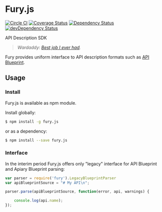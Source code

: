 # Fury.js

[![Circle CI](https://circleci.com/gh/apiaryio/fury.svg?style=svg&circle-token=0eb5e9857fd6f82a0c5f52424a28ef35587293b0)](https://circleci.com/gh/apiaryio/fury)
[![Coverage Status](https://coveralls.io/repos/apiaryio/fury/badge.svg?branch=master)](https://coveralls.io/r/apiaryio/fury?branch=master)
[![Dependency Status](https://david-dm.org/apiaryio/fury.svg)](https://david-dm.org/apiaryio/fury)
[![devDependency Status](https://david-dm.org/apiaryio/fury/dev-status.svg)](https://david-dm.org/apiaryio/fury#info=devDependencies)

API Description SDK

> _Wardaddy: [Best job I ever had](http://www.imdb.com/title/tt2713180/quotes?item=qt2267083)._

Fury provides uniform interface to API description formats such as
[API Blueprint][].

## Usage

### Install

Fury.js is available as npm module.

Install globally:

```sh
$ npm install -g fury.js
```

or as a dependency:

```sh
$ npm install --save fury.js
```

### Interface

In the interim period Fury.js offers only "legacy" interface for API Blueprint
and Apiary Blueprint parsing:


```js
var parser = require('fury').LegacyBlueprintParser
var apiBlueprintSource = "# My API\n";

parser.parse(apiBlueprintSource, function(error, api, warnings) {

    console.log(api.name);
});
```

[API Blueprint]: http://apiblueprint.org

